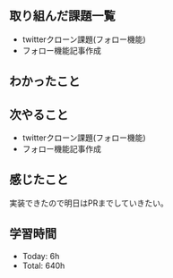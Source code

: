 ## 取り組んだ課題一覧
- twitterクローン課題(フォロー機能)
- フォロー機能記事作成
## わかったこと
## 次やること
- twitterクローン課題(フォロー機能)
- フォロー機能記事作成
## 感じたこと
実装できたので明日はPRまでしていきたい。
## 学習時間
- Today: 6h
- Total: 640h